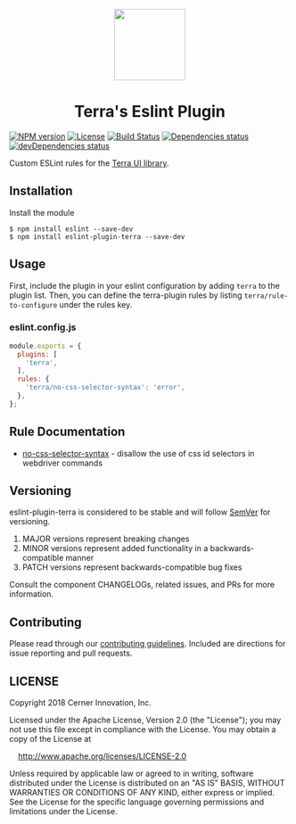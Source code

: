 <!-- Logo -->
<p align="center">
  <img height="128" width="128" src="https://github.com/cerner/eslint-plugin-terra/raw/master/terra.png">
</p>

<!-- Name -->
<h1 align="center">
  Terra's Eslint Plugin
</h1>

[![NPM version](https://badgen.net/npm/v/eslint-plugin-terra)](https://www.npmjs.org/package/eslint-plugin-terra)
[![License](https://badgen.net/github/license/cerner/eslint-plugin-terra)](https://github.com/cerner/eslint-plugin-terra/blob/master/LICENSE)
[![Build Status](https://badgen.net/travis/cerner/eslint-plugin-terra)](https://travis-ci.org/cerner/eslint-plugin-terra)
[![Dependencies status](https://badgen.net/david/dep/cerner/eslint-plugin-terra)](https://david-dm.org/cerner/eslint-plugin-terra)
[![devDependencies status](https://badgen.net/david/dev/cerner/eslint-plugin-terra)](https://david-dm.org/cerner/eslint-plugin-terra?type=dev)


Custom ESLint rules for the [Terra UI library](https://engineering.cerner.com/terra-ui/).

## Installation

Install the module

```shell
$ npm install eslint --save-dev
$ npm install eslint-plugin-terra --save-dev
```

## Usage
First, include the plugin in your eslint configuration by adding `terra` to the plugin list. Then, you can define the terra-plugin rules by listing `terra/rule-to-configure` under the rules key.


### eslint.config.js
```js
module.exports = {
  plugins: [
    'terra',
  ],
  rules: {
    'terra/no-css-selector-syntax': 'error',
  },
};

```

## Rule Documentation
- [no-css-selector-syntax](docs/no-css-selector-syntax.md) - disallow the use of css id selectors in webdriver commands

## Versioning

eslint-plugin-terra is considered to be stable and will follow [SemVer](http://semver.org/) for versioning.
1. MAJOR versions represent breaking changes
2. MINOR versions represent added functionality in a backwards-compatible manner
3. PATCH versions represent backwards-compatible bug fixes

Consult the component CHANGELOGs, related issues, and PRs for more information.

## Contributing

Please read through our [contributing guidelines](CONTRIBUTING.md). Included are directions for issue reporting and pull requests.

## LICENSE

Copyright 2018 Cerner Innovation, Inc.

Licensed under the Apache License, Version 2.0 (the "License"); you may not use this file except in compliance with the License. You may obtain a copy of the License at

&nbsp;&nbsp;&nbsp;&nbsp;http://www.apache.org/licenses/LICENSE-2.0

Unless required by applicable law or agreed to in writing, software distributed under the License is distributed on an "AS IS" BASIS, WITHOUT WARRANTIES OR CONDITIONS OF ANY KIND, either express or implied. See the License for the specific language governing permissions and limitations under the License.
